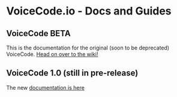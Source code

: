 # VoiceCode.io - Docs and Guides


## VoiceCode BETA
This is the documentation for the original (soon to be deprecated) VoiceCode. 
[Head on over to the wiki!](https://github.com/VoiceCode/docs/wiki)

## VoiceCode 1.0 (still in pre-release)
The new [documentation is here](https://voicecode.gitbooks.io/voicecode/content)
